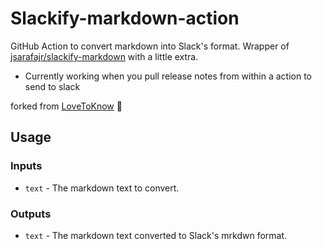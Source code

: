 # Slackify-markdown-action

GitHub Action to convert markdown into Slack's format. Wrapper of [jsarafajr/slackify-markdown](https://github.com/jsarafajr/slackify-markdown) with a little extra.

* Currently working when you pull release notes from within a action to send to slack

forked from [LoveToKnow](https://github.com/LoveToKnow/slackify-markdown-action) 💚

## Usage

### Inputs

* `text` - The markdown text to convert.

### Outputs

* `text` - The markdown text converted to Slack's mrkdwn format.
<!--  -->
